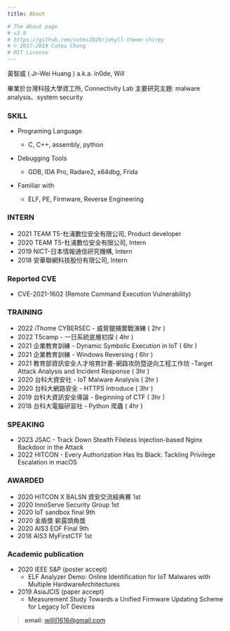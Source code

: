 ```yaml
---
title: About

# The About page
# v2.0
# https://github.com/cotes2020/jekyll-theme-chirpy
# © 2017-2019 Cotes Chung
# MIT License
---
```


黃智威 ( Jr-Wei Huang ) a.k.a. in0de, Will

畢業於台灣科技大學資工所, Connectivity Lab
主要研究主題: malware analysis、system security

### SKILL
- Programing Language
    - C, C++, assembly, python

- Debugging Tools
    - GDB, IDA Pro, Radare2, x64dbg, Frida

- Familiar with
    - ELF, PE, Firmware, Reverse Engineering

### INTERN
- 2021 TEAM T5-杜浦數位安全有限公司, Product developer
- 2020 TEAM T5-杜浦數位安全有限公司, Intern
- 2019 NICT-日本情報通信研究機構, Intern
- 2018 安華聯網科技股份有限公司, Intern

### Reported CVE
- CVE-2021-1602 (Remote Command Execution Vulnerability)

### TRAINING
- 2022 iThome CYBERSEC - 威脅獵捕實戰演練 ( 2hr )
- 2022 T5camp - 一日系統底層初探 ( 4hr )
- 2021 企業教育訓練 - Dynamic Symbolic Execution in IoT ( 6hr )
- 2021 企業教育訓練 - Windows Reversing ( 6hr )
- 2021 教育部資訊安全人才培育計畫-網路攻防暨逆向工程工作坊 -Target Attack Analysis and Incident Response ( 3hr )
- 2020 台科大資安社 - IoT Malware Analysis ( 2hr )
- 2020 台科大網路安全 - HTTPS Introduce ( 3hr )
- 2019 台科大資訊安全導論 - Beginning of CTF ( 3hr )
- 2018 台科大電腦研習社 - Python 爬蟲 ( 4hr )

### SPEAKING
- 2023 JSAC - Track Down Stealth Fileless Injection-based Nginx Backdoor in the Attack
- 2022 HITCON - Every Authorization Has Its Black: Tackling Privilege Escalation in macOS

### AWARDED
- 2020 HITCON X BALSN 資安交流經典賽 1st 
- 2020 InnoServe Security Group 1st
- 2020 IoT sandbox final 9th
- 2020 金盾獎 嶄露頭角獎
- 2020 AIS3 EOF Final 9th 
- 2018 AIS3 MyFirstCTF 1st

### Academic publication
- 2020 IEEE S&P (poster accept)
    - ELF Analyzer Demo: Online Identification for IoT Malwares with Multiple HardwareArchitectures
- 2019 AsiaJCIS (paper accept)
    - Measurement Study Towards a Unified Firmware Updating Scheme for Legacy IoT Devices 

> **email**: willll1616@gmail.com
